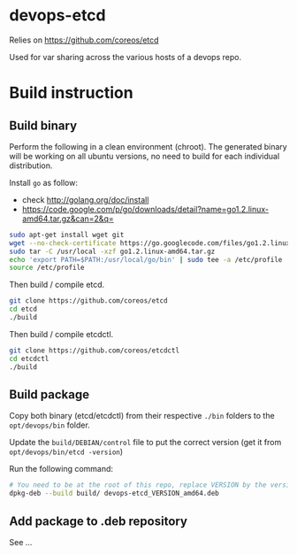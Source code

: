 # devops-etcd

Relies on https://github.com/coreos/etcd

Used for var sharing across the various hosts of a devops repo.

# Build instruction

## Build binary

Perform the following in a clean environment (chroot). The generated binary will be working on all ubuntu versions, no need to build for each individual distribution.

Install `go` as follow:

- check http://golang.org/doc/install
- https://code.google.com/p/go/downloads/detail?name=go1.2.linux-amd64.tar.gz&can=2&q=

```bash 
sudo apt-get install wget git
wget --no-check-certificate https://go.googlecode.com/files/go1.2.linux-amd64.tar.gz
sudo tar -C /usr/local -xzf go1.2.linux-amd64.tar.gz
echo 'export PATH=$PATH:/usr/local/go/bin' | sudo tee -a /etc/profile
source /etc/profile
```

Then build / compile etcd.

```bash
git clone https://github.com/coreos/etcd
cd etcd
./build
```

Then build / compile etcdctl.

```bash
git clone https://github.com/coreos/etcdctl
cd etcdctl
./build
```

## Build package

Copy both binary (etcd/etcdctl) from their respective `./bin` folders to the `opt/devops/bin` folder.

Update the `build/DEBIAN/control` file to put the correct version (get it from `opt/devops/bin/etcd -version`)

Run the following command:

```bash
# You need to be at the root of this repo, replace VERSION by the version...
dpkg-deb --build build/ devops-etcd_VERSION_amd64.deb
```

## Add package to .deb repository

See ...
